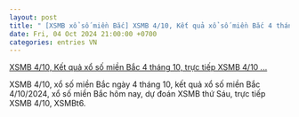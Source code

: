 ```yaml
---
layout: post
title: " [XSMB xổ số miền Bắc] XSMB 4/10, Kết quả xổ số miền Bắc 4 tháng 10, trực tiếp XSMB 4/10 ..."
date: Fri, 04 Oct 2024 21:00:00 +0700
categories: entries VN
---
```

[XSMB 4/10, Kết quả xổ số miền Bắc 4 tháng 10, trực tiếp XSMB 4/10 ...](https://congthuong.vn/ket-qua-xo-so-mien-bac-ngay-4102024-kqxsmb-ngay-4-thang-10-xsmb-410-xo-so-mien-bac-hom-nay-350187.html)

XSMB 4/10, xổ số miền Bắc ngày 4 tháng 10, kết quả xổ số miền Bắc 4/10/2024, xổ số miền Bắc hôm nay, dự đoán XSMB thứ Sáu, trực tiếp XSMB 4/10, XSMBt6.

